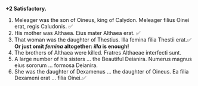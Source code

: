 **+2 Satisfactory.**

1. Meleager was the son of Oineus, king of Calydon. Meleager filius Oinei erat, regis Caludonis. ✅
2. His mother was Althaea. Eius mater Althaea erat. ✅
3. That woman was the daughter of Thestius. Illa femina filia Thestii erat.✅ **Or just omit *femina* altogether:  *illa* is enough!**
4. The brothers of Althaea were killed. Fratres Althaeae interfecti sunt.
5. A large number of his sisters ... the Beautiful Deianira. Numerus magnus eius sororum ... formosa Deianira.
6.  She was the daughter of Dexamenus ... the daughter of Oineus. Ea filia Dexameni erat ... filia Oinei.✅
